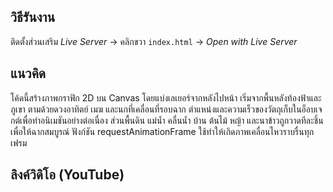 ## วิธีรันงาน 
 ติดตั้งส่วนเสริม *Live Server* → คลิกขวา `index.html` → *Open with Live Server*

 ## แนวคิด
โค้ดนี้สร้างภาพกราฟิก 2D บน Canvas โดยแบ่งเลเยอร์จากหลังไปหน้า เริ่มจากพื้นหลังท้องฟ้าและภูเขา ตามด้วยดวงอาทิตย์ เมฆ และนกที่เคลื่อนที่รอบฉาก ตำแหน่งและความเร็วของวัตถุเก็บในอ็อบเจกต์เพื่อทำอนิเมชันอย่างต่อเนื่อง ส่วนพื้นดิน แม่น้ำ คลื่นน้ำ บ้าน ต้นไม้ หญ้า และนาข้าวถูกวาดทีละชิ้นเพื่อให้ฉากสมบูรณ์ ฟังก์ชัน requestAnimationFrame ใช้ทำให้เกิดภาพเคลื่อนไหวราบรื่นทุกเฟรม

 ## ลิงค์วิดิโอ (YouTube)
